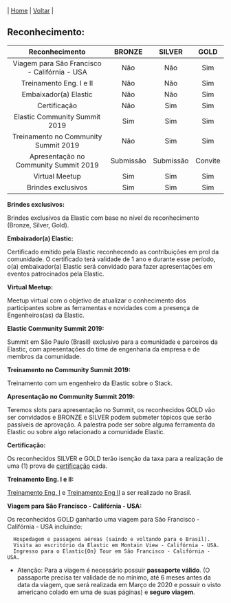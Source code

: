 | [Home](https://elastic.github.io/Elastic-Recognition-Program/) | [Voltar](https://elastic.github.io/Elastic-Recognition-Program/brazil) |

## Reconhecimento: ##

| Reconhecimento | BRONZE | SILVER | GOLD |
| :---:| :---: | :---: | :---: |
| Viagem para São Francisco - Califórnia - USA | Não | Não | Sim |
| Treinamento Eng. I e II | Não | Não | Sim |
| Embaixador(a) Elastic | Não | Não | Sim |
| Certificação  | Não  | Sim  | Sim |
| Elastic Community Summit 2019 | Sim | Sim | Sim |
| Treinamento no Community Summit 2019 | Não | Sim | Sim |
| Apresentação no Community Summit 2019 | Submissão | Submissão | Convite |
| Virtual Meetup | Sim  | Sim | Sim |
| Brindes exclusivos | Sim | Sim | Sim |

**Brindes exclusivos:**

Brindes exclusivos da Elastic com base no nível de reconhecimento (Bronze, Silver, Gold).

**Embaixador(a) Elastic:**

Certificado emitido pela Elastic reconhecendo as contribuições em prol da comunidade. O certificado terá validade de 1 ano e durante esse período, o(a) embaixador(a) Elastic será convidado para fazer apresentações em eventos patrocinados pela Elastic.

**Virtual Meetup:**

Meetup virtual com o objetivo de atualizar o conhecimento dos participantes sobre as ferramentas e novidades com a presença de Engenheiros(as) da Elastic.

**Elastic Community Summit 2019:**

Summit em São Paulo (Brasil) exclusivo para a comunidade e parceiros da Elastic, com apresentações do time de engenharia da empresa e de membros da comunidade.

**Treinamento no Community Summit 2019:**

Treinamento com um engenheiro da Elastic sobre o Stack.

**Apresentação no Community Summit 2019:**

Teremos slots para apresentação no Summit, os reconhecidos GOLD vão ser convidados e BRONZE e SILVER podem submeter tópicos que serão passíveis de aprovação. A palestra pode ser sobre alguma ferramenta da Elastic ou sobre algo relacionado a comunidade Elastic.

**Certificação:**

Os reconhecidos SILVER e GOLD terão isenção da taxa para a realização de uma (1) prova de [certificação](https://www.elastic.co/training/certification) cada. 

**Treinamento Eng. I e II:**

[Treinamento Eng. I](https://www.elastic.co/training/elasticsearch-engineer-1) e [Treinamento Eng II](https://www.elastic.co/training/elasticsearch-engineer-2) a ser realizado no Brasil.

**Viagem para São Francisco - Califórnia - USA:**

Os reconhecidos GOLD ganharão uma viagem para São Francisco - Califórnia - USA incluindo:

      Hospedagem e passagens aéreas (saindo e voltando para o Brasil).
      Visita ao escritório da Elastic em Montain View - Califórnia - USA.
      Ingresso para o Elastic{On} Tour em São Francisco - Califórnia - USA.
      
* Atenção: Para a viagem é necessário possuir **passaporte válido**. (O passaporte precisa ter validade de no mínimo, até 6 meses antes da data da viagem, que será realizada em Março de 2020 e possuir o visto americano colado em uma de suas páginas) e **seguro viagem**.
